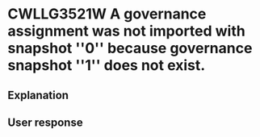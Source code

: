 # CWLLG3521W A governance assignment was not imported with snapshot ''0'' because governance snapshot ''1'' does not exist.

## Explanation

## User response
